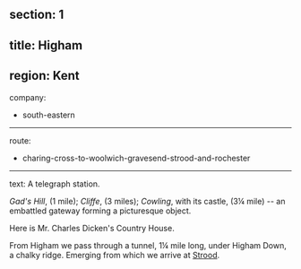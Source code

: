 section: 1
----
title: Higham
----
region: Kent
----
company:
- south-eastern
----
route:
- charing-cross-to-woolwich-gravesend-strood-and-rochester
----
text: A telegraph station.

*Gad's Hill*, (1 mile); *Cliffe*, (3 miles); *Cowling*, with its castle, (3¼ mile) -- an embattled gateway forming a picturesque object.

Here is Mr. Charles Dicken's Country House.

From Higham we pass through a tunnel, 1¼ mile long, under Higham Down, a chalky ridge. Emerging from which we arrive at [Strood](/stations/strood).
